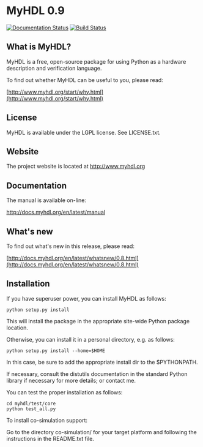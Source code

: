 MyHDL 0.9
=========

[![Documentation Status](https://readthedocs.org/projects/myhdl/badge/?version=master)](http://docs.myhdl.org/en/latest/manual)
[![Build Status](https://travis-ci.org/jandecaluwe/myhdl.svg?branch=master)](https://travis-ci.org/jandecaluwe/myhdl)

What is MyHDL?
--------------
MyHDL is a free, open-source package for using Python as a hardware
description and verification language.

To find out whether MyHDL can be useful to you, please read:

[http://www.myhdl.org/start/why.html](http://www.myhdl.org/start/why.html)

License
-------
MyHDL is available under the LGPL license.  See LICENSE.txt.

Website
-------
The project website is located at http://www.myhdl.org

Documentation
-------------
The manual is available on-line:

   http://docs.myhdl.org/en/latest/manual

What's new
----------
To find out what's new in this release, please read:

[http://docs.myhdl.org/en/latest/whatsnew/0.8.html](http://docs.myhdl.org/en/latest/whatsnew/0.8.html)

Installation
------------
If you have superuser power, you can install MyHDL as follows:

```
python setup.py install
```

This will install the package in the appropriate site-wide Python
package location.

Otherwise, you can install it in a personal directory, e.g. as
follows:

```
python setup.py install --home=$HOME
```

In this case, be sure to add the appropriate install dir to the
$PYTHONPATH.

If necessary, consult the distutils documentation in the standard
Python library if necessary for more details;
or contact me.

You can test the proper installation as follows:

```
cd myhdl/test/core
python test_all.py
```

To install co-simulation support:

Go to the directory co-simulation/<platform> for your target platform
and following the instructions in the README.txt file.

